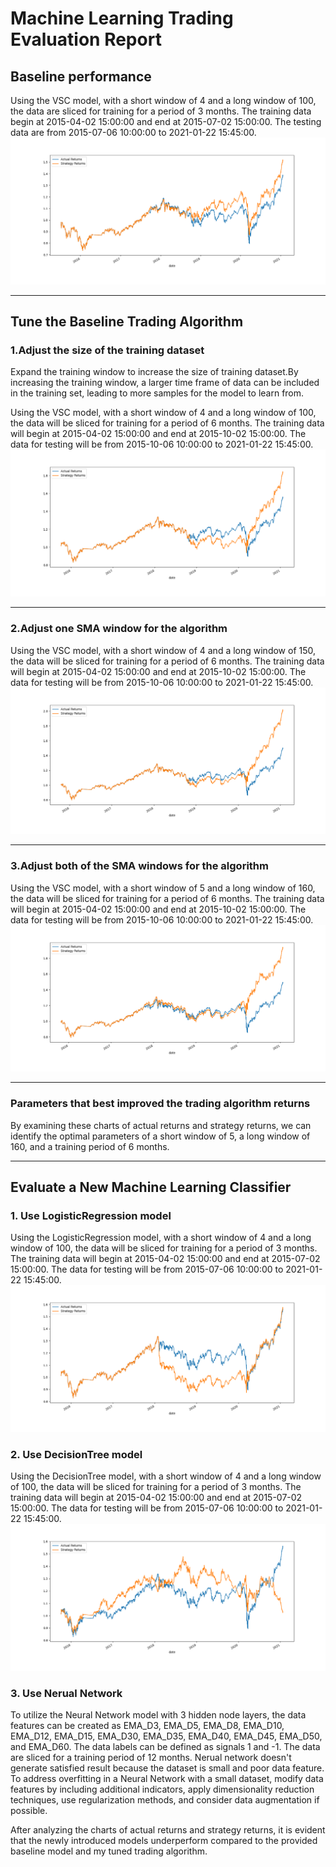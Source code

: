 # Machine Learning Trading Evaluation Report

## Baseline performance
Using the VSC model, with a short window of 4 and a long window of 100, the data are sliced for training for a period of 3 months. The training data begin at 2015-04-02 15:00:00 and end at 2015-07-02 15:00:00. The testing data are from 2015-07-06 10:00:00 to 2021-01-22 15:45:00.
![figure1.png](Resources/figure1.png)

---------------------------------------------------------------------------

## Tune the Baseline Trading Algorithm

### 1.Adjust the size of the training dataset

Expand the training window to increase the size of training dataset.By increasing the training window, a larger time frame of data can be included in the training set, leading to more samples for the model to learn from.

Using the VSC model, with a short window of 4 and a long window of 100, the data will be sliced for training for a period of 6 months. The training data will begin at 2015-04-02 15:00:00 and end at 2015-10-02 15:00:00. The data for testing will be from 2015-10-06 10:00:00 to 2021-01-22 15:45:00.
![figure2.png](Resources/figure2.png)

---------------------------------------------------------------------------

### 2.Adjust one SMA window for the algorithm
Using the VSC model, with a short window of 4 and a long window of 150, the data will be sliced for training for a period of 6 months. The training data will begin at 2015-04-02 15:00:00 and end at 2015-10-02 15:00:00. The data for testing will be from 2015-10-06 10:00:00 to 2021-01-22 15:45:00.
![figure3.png](Resources/figure3.png)

---------------------------------------------------------------------------

### 3.Adjust both of the SMA windows for the algorithm
Using the VSC model, with a short window of 5 and a long window of 160, the data will be sliced for training for a period of 6 months. The training data will begin at 2015-04-02 15:00:00 and end at 2015-10-02 15:00:00. The data for testing will be from 2015-10-06 10:00:00 to 2021-01-22 15:45:00.
![figure4.png](Resources/figure4.png)

---------------------------------------------------------------------------

### Parameters that best improved the trading algorithm returns

By examining these charts of actual returns and strategy returns, we can identify the optimal parameters of a short window of 5, a long window of 160, and a training period of 6 months.

---------------------------------------------------------------------------

## Evaluate a New Machine Learning Classifier

### 1. Use LogisticRegression model
Using the LogisticRegression model, with a short window of 4 and a long window of 100, the data will be sliced for training for a period of 3 months. The training data will begin at 2015-04-02 15:00:00 and end at 2015-07-02 15:00:00. The data for testing will be from 2015-07-06 10:00:00 to 2021-01-22 15:45:00.
![figure5.png](Resources/figure5.png)

### 2. Use DecisionTree model
Using the DecisionTree model, with a short window of 4 and a long window of 100, the data will be sliced for training for a period of 3 months. The training data will begin at 2015-04-02 15:00:00 and end at 2015-07-02 15:00:00. The data for testing will be from 2015-07-06 10:00:00 to 2021-01-22 15:45:00.
![figure6.png](Resources/figure6.png)

### 3. Use Nerual Network
To utilize the Neural Network model with 3 hidden node layers, the data features can be created as EMA_D3, EMA_D5, EMA_D8, EMA_D10, EMA_D12, EMA_D15, EMA_D30, EMA_D35, EMA_D40, EMA_D45, EMA_D50, and EMA_D60. The data labels can be defined as signals 1 and -1. The data are sliced for a training period of 12 months. Nerual network doesn't generate satisfied result because the dataset is small and poor data feature. To address overfitting in a Neural Network with a small dataset, modify data features by including additional indicators, apply dimensionality reduction techniques, use regularization methods, and consider data augmentation if possible.

After analyzing the charts of actual returns and strategy returns, it is evident that the newly introduced models underperform compared to the provided baseline model and my tuned trading algorithm.